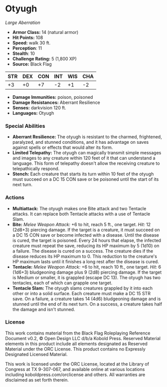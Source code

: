 # Otyugh

*Large* *Aberration*

- **Armor Class:** 14 (natural armor)
- **Hit Points:** 108 
- **Speed:** walk 30 ft.
- **Perception**: 11
- **Stealth**: 10
- **Challenge Rating:** 5 (1,800 XP)
- **Source:** Black Flag

| STR | DEX | CON | INT | WIS | CHA |
| --- | --- | --- | --- | --- | --- |
| +3 | +0 | +7 | -2 | +1 | -2 |

- **Damage Immunities:** poison, poisoned
- **Damage Resistances:** Aberrant Resilience
- **Senses:** darkvision 120 ft.
- **Languages:** Otyugh

### Special Abilities

- **Aberrant Resilience:** The otyugh is resistant to the charmed, frightened, paralyzed, and stunned conditions, and it has advantage on saves against spells or effects that would alter its form.
- **Limited Telepathy:** The otyugh can magically transmit simple messages and images to any creature within 120 feet of it that can understand a language. This form of telepathy doesn't allow the receiving creature to telepathically respond.
- **Stench:** Each creature that starts its turn within 10 feet of the otyugh must succeed on a DC 15 CON save or be poisoned until the start of its next turn.

### Actions

- **Multiattack:** The otyugh makes one Bite attack and two Tentacle attacks. It can replace both Tentacle attacks with a use of Tentacle Slam.
- **Bite:** _Melee Weapon Attack:_ +6 to hit, reach 5 ft., one target. _Hit:_ 12 (2d8+3) piercing damage. If the target is a creature, it must succeed on a DC 15 CON save or become infected with a disease. Until the disease is cured, the target is poisoned. Every 24 hours that elapse, the infected creature must repeat the save, reducing its HP maximum by 5 (1d10) on a failure. The disease is cured on a success. The creature dies if the disease reduces its HP maximum to 0. This reduction to the creature's HP maximum lasts until it finishes a long rest after the disease is cured.
- **Tentacle:** _Melee Weapon Attack:_ +6 to hit, reach 10 ft., one target. _Hit:_ 6 (1d6+3) bludgeoning damage plus 9 (2d8) piercing damage. If the target is Medium or smaller, it is grappled (escape DC 13). The otyugh has two tentacles, each of which can grapple one target.
- **Tentacle Slam:** The otyugh slams creatures grappled by it into each other or into a solid surface. Each creature must make a DC 15 STR save. On a failure, a creature takes 14 (4d6) bludgeoning damage and is stunned until the end of its next turn. On a success, a creature takes half the damage and isn't stunned.


### License

This work contains material from the Black Flag Roleplaying Reference Document v0.2, © Open Design LLC d/b/a Kobold Press. Reserved Material elements in this product include all elements designated as Reserved Material under the ORC License. This product contains no Expressly Designated Licensed Material.

This work is licensed under the ORC License, located at the Library of Congress at TX 9-307-067, and available online at various locations including koboldpress.com/orclicense and others. All warranties are disclaimed as set forth therein.
